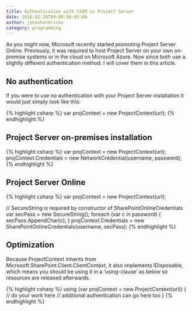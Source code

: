 ```yaml
---
title: Authentication with CSOM in Project Server
date: 2016-02-28T09:00:50-05:00
author: jonashendrickx
category: programming
---
```

As you might now, Microsoft recently started promoting Project Server Online. Previously, it was required to host Project Server on your own on-premise systems or in the cloud on Microsoft Azure. Now since both use a slightly different authentication method. I will cover them in this article.

## No authentication

If you were to use no authentication with your Project Server installation it would just simply look like this:

{% highlight csharp %}
var projContext = new ProjectContext(url);
{% endhighlight %}

## Project Server on-premises installation

{% highlight csharp %}
var projContext = new ProjectContext(url);
projContext.Credentials = new NetworkCredential(username, password);
{% endhighlight %}    

## Project Server Online

{% highlight csharp %}
var projContext = new ProjectContext(url);
    
// SecureString is required by constructor of SharePointOnlineCredentials
var secPass = new SecureString();
foreach (var c in password)
{
    secPass.AppendChar(c);
}
projContext.Credentials = new SharePointOnlineCredentials(username, secPass);
{% endhighlight %}

## Optimization

Because ProjectContext inherits from Microsoft.SharePoint.Client.ClientContext, it also implements IDisposable, which means you should be using it in a &#8216;using-clause&#8217; as below so resources are released afterwards.

{% highlight csharp %}
using (var projContext = new ProjectContext(url))
{
   // do your work here
   // additional authentication can go here too
}
{% endhighlight %}
